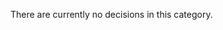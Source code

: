 <!--
    ATTENTION: This file was generated via gradle!
               Do NOT manually edit this file! Any such changes will be overwritten!
-->

There are currently no decisions in this category.
